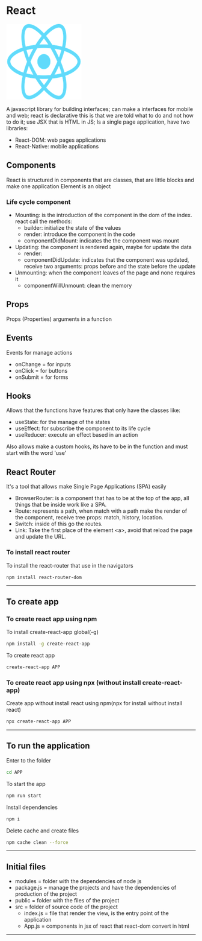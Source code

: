# React

![](img/react.png)

A javascript library for building interfaces; can make a interfaces for mobile and web; react is declarative this is that we are told what to do and not how to do it; use JSX that is HTML in JS; Is a single page application, have two libraries:

- React-DOM: web pages applications
- React-Native: mobile applications

## Components

React is structured in components that are classes, that are little blocks and make one application
Element is an object

### Life cycle component

- Mounting: is the introduction of the component in the dom of the index. react call the methods:
  - builder: initialize the state of the values
  - render: introduce the component in the code
  - componentDidMount: indicates the the component was mount
- Updating: the component is rendered again, maybe for update the data
  - render:
  - componentDidUpdate: indicates that the component was updated, receive two arguments: props before and the state before the update
- Unmounting: when the component leaves of the page and none requires it
  - componentWillUnmount: clean the memory

## Props

Props (Properties) arguments in a function

## Events

Events for manage actions

- onChange = for inputs
- onClick = for buttons
- onSubmit = for forms

## Hooks

Allows that the functions have features that only have the classes like:

- useState: for the manage of the states
- useEffect: for subscribe the component to its life cycle
- useReducer: execute an effect based in an action

Also allows make a custom hooks, its have to be in the function and must start with the word 'use'

## React Router

It's a tool that allows make Single Page Applications (SPA) easily

- BrowserRouter: is a component that has to be at the top of the app, all things that be inside work like a SPA.
- Route: represents a path, when match with a path make the render of the component, receive tree props: match, history, location.
- Switch: inside of this go the routes.
- Link: Take the first place of the element \<a>, avoid that reload the page and update the URL.

### To install react router

To install the react-router that use in the navigators

```bash
npm install react-router-dom
```

---

## To create app

### To create react app using npm

To install create-react-app global(-g)

```bash
npm install -g create-react-app
```

To create react app

```bash
create-react-app APP
```

### To create react app using npx (without install create-react-app)

Create app without install react using npm(npx for install without install react)

```bash
npx create-react-app APP
```

---

## To run the application

Enter to the folder

```bash
cd APP
```

To start the app

```bash
npm run start
```

Install dependencies

```bash
npm i
```

Delete cache and create files

```bash
npm cache clean --force
```

---

## Initial files

- modules = folder with the dependencies of node js
- package.js = manage the projects and have the dependencies of production of the project
- public = folder with the files of the project
- src = folder of source code of the project
  - index.js = file that render the view, is the entry point of the application
  - App.js = components in jsx of react that react-dom convert in html

---

